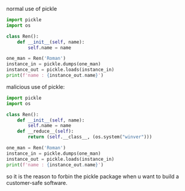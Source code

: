 normal use of pickle
```python
import pickle
import os

class Ren():
    def __init__(self, name):
        self.name = name

one_man = Ren('Roman')
instance_in = pickle.dumps(one_man)
instance_out = pickle.loads(instance_in)
print(f'name : {instance_out.name}')
```

malicious use of pickle:

```python
import pickle
import os

class Ren():
    def __init__(self, name):
        self.name = name
    def __reduce__(self):
        return (self.__class__, (os.system("winver")))

one_man = Ren('Roman')
instance_in = pickle.dumps(one_man)
instance_out = pickle.loads(instance_in)
print(f'name : {instance_out.name}')
```

so it is the reason to forbin the pickle package when u want to build a customer-safe software.